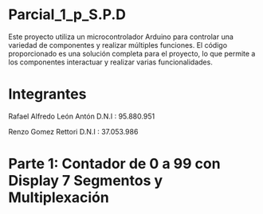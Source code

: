 # Parcial_1_p_S.P.D
Este proyecto utiliza un microcontrolador Arduino para controlar una variedad de componentes y realizar múltiples funciones. El código proporcionado es una solución completa para el proyecto, lo que permite a los componentes interactuar y realizar varias funcionalidades.

# Integrantes

Rafael Alfredo León Antón
D.N.I : 95.880.951

Renzo Gomez Rettori
D.N.I : 37.053.986

# Parte 1: Contador de 0 a 99 con Display 7 Segmentos y Multiplexación


